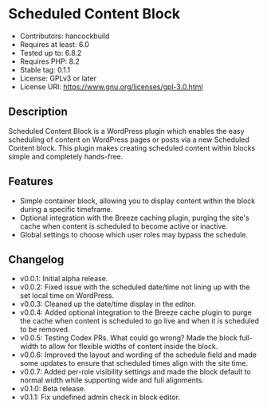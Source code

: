 # Scheduled Content Block
- Contributors: hancockbuild
- Requires at least: 6.0
- Tested up to: 6.8.2
- Requires PHP: 8.2
- Stable tag: 0.1.1
- License: GPLv3 or later
- License URI: https://www.gnu.org/licenses/gpl-3.0.html

## Description
Scheduled Content Block is a WordPress plugin which enables the easy scheduling of content on WordPress pages or posts via a new Scheduled Content block. This plugin makes creating scheduled content within blocks simple and completely hands-free.

## Features
- Simple container block, allowing you to display content within the block during a specific timeframe.
- Optional integration with the Breeze caching plugin, purging the site's cache when content is scheduled to become active or inactive.
- Global settings to choose which user roles may bypass the schedule.

## Changelog
- v0.0.1: Initial alpha release.
- v0.0.2: Fixed issue with the scheduled date/time not lining up with the set local time on WordPress.
- v0.0.3: Cleaned up the date/time display in the editor.
- v0.0.4: Added optional integration to the Breeze cache plugin to purge the cache when content is scheduled to go live and when it is scheduled to be removed.
- v0.0.5: Testing Codex PRs. What could go wrong? Made the block full-width to allow for flexible widths of content inside the block.
- v0.0.6: Improved the layout and wording of the schedule field and made some updates to ensure that scheduled times align with the site time.
- v0.0.7: Added per-role visibility settings and made the block default to normal width while supporting wide and full alignments.
- v0.1.0: Beta release.
- v0.1.1: Fix undefined admin check in block editor.
